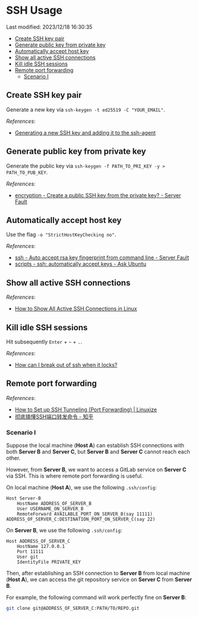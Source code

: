 # SSH Usage

Last modified: 2023/12/18 16:30:35

- [Create SSH key pair](#create-ssh-key-pair)
- [Generate public key from private key](#generate-public-key-from-private-key)
- [Automatically accept host key](#automatically-accept-host-key)
- [Show all active SSH connections](#show-all-active-ssh-connections)
- [Kill idle SSH sessions](#kill-idle-ssh-sessions)
- [Remote port forwarding](#remote-port-forwarding)
    - [Scenario I](#scenario-i)

## Create SSH key pair

Generate a new key via `ssh-keygen -t ed25519 -C "YOUR_EMAIL"`.

*References*:

- [Generating a new SSH key and adding it to the ssh-agent](https://docs.github.com/en/authentication/connecting-to-github-with-ssh/generating-a-new-ssh-key-and-adding-it-to-the-ssh-agent)

## Generate public key from private key

Generate the public key via `ssh-keygen -f PATH_TO_PRI_KEY -y > PATH_TO_PUB_KEY`.

*References*:

- [encryption - Create a public SSH key from the private key? - Server Fault](https://serverfault.com/questions/52285/create-a-public-ssh-key-from-the-private-key)

## Automatically accept host key

Use the flag `-o "StrictHostKeyChecking no"`.

*References*:

- [ssh - Auto accept rsa key fingerprint from command line - Server Fault](https://serverfault.com/questions/638600/auto-accept-rsa-key-fingerprint-from-command-line)
- [scripts - ssh: automatically accept keys - Ask Ubuntu](https://askubuntu.com/questions/123072/ssh-automatically-accept-keys)

## Show all active SSH connections

*References*:

- [How to Show All Active SSH Connections in Linux](https://www.maketecheasier.com/show-active-ssh-connections-linux/)

## Kill idle SSH sessions

Hit subsequently `Enter` + `~` + `.`.

*References*:

- [How can I break out of ssh when it locks?](https://askubuntu.com/questions/29942/how-can-i-break-out-of-ssh-when-it-locks)

## Remote port forwarding

*References*:

- [How to Set up SSH Tunneling (Port Forwarding) \| Linuxize](https://linuxize.com/post/how-to-setup-ssh-tunneling/)
- [彻底搞懂SSH端口转发命令 - 知乎](https://zhuanlan.zhihu.com/p/148825449)

### Scenario I

Suppose the local machine (**Host A**) can establish SSH connections with both **Server B** and **Server C**, but **Server B** and **Server C** cannot reach each other.

However, from **Server B**, we want to access a GitLab service on **Server C** via SSH. This is where remote port forwarding is useful.

On local machine (**Host A**), we use the following `.ssh/config`:

```text
Host Server-B
    HostName ADDRESS_OF_SERVER_B
    User USERNAME_ON_SERVER_B
    RemoteForward AVAILABLE_PORT_ON_SERVER_B(say 11111) ADDRESS_OF_SERVER_C:DESTINATION_PORT_ON_SERVER_C(say 22)
```

On **Server B**, we use the following `.ssh/config`:

```text
Host ADDRESS_OF_SERVER_C
    HostName 127.0.0.1
    Port 11111
    User git
    IdentityFile PRIVATE_KEY
```

Then, after establishing an SSH connection to **Server B** from local machine (**Host A**), we can access the git repository service on **Server C** from **Server B**.

For example, the following command will work perfectly fine on **Server B**:

```bash
git clone git@ADDRESS_OF_SERVER_C:PATH/TO/REPO.git
```
